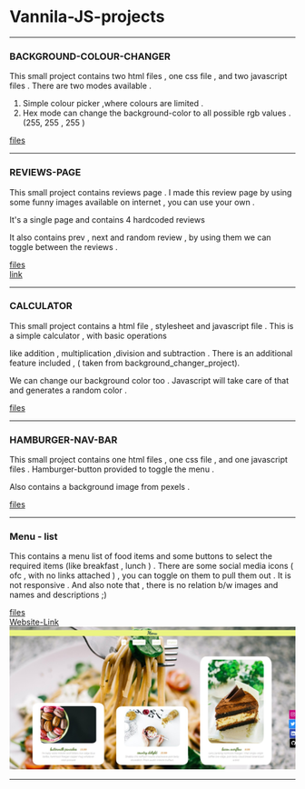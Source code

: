 # Vannila-JS-projects
______


###  BACKGROUND-COLOUR-CHANGER

   This small project contains two html files , one css file , and two javascript files .  There are two modes available .
    
   1)  Simple colour picker ,where colours  are limited  .
   2)  Hex mode can change the background-color to all possible rgb values . (255, 255 , 255 )
    
  [files](https://github.com/karthik-siru/Vannila-JS-projects/tree/main/Bg-changer)
    
______
    
###  REVIEWS-PAGE
 
   This small project contains reviews page . I made this review page by using some funny images available on internet , you can use your own . 

   It's a single page and  contains 4 hardcoded reviews 

   It also contains prev , next and random review , by using them we can toggle between the reviews . 
    
  [files](https://github.com/karthik-siru/Vannila-JS-projects/tree/main/Reviews_page)<br>
  [link](https://karthik-siru.github.io/Vannila-JS-projects/Reviews_page/)<br>
  
______  
  
### CALCULATOR  
  
   
   This small project contains a html file , stylesheet and javascript file . This is a simple calculator , with basic operations 
     
   like addition , multiplication ,division and subtraction . There is an additional feature included , ( taken from background_changer_project).
     
   We can change our background color too . Javascript will take care of that and generates a random color . 
     
     
  [files](https://github.com/karthik-siru/Vannila-JS-projects/tree/main/calculator)<br>
  
 _______
  
### HAMBURGER-NAV-BAR

   This small project contains one html files , one css file , and one javascript files . Hamburger-button provided to toggle the menu . 
    
   Also contains a background image from pexels .
    
   [files](https://github.com/karthik-siru/Vannila-JS-projects/tree/main/navigation-bar) <br>
   
   
 _____
 
 ###  Menu - list 
 
   This contains a menu list of food items and some buttons to select the required items (like breakfast , lunch ) . 
   There are some social media icons ( ofc , with no links attached ) , you can toggle on them to pull them out . It is not responsive .
   And also note that , there is no relation b/w images and names and descriptions ;)
   
   [files](https://github.com/karthik-siru/Vannila-JS-projects/tree/main/menu_list) <br>
   [Website-Link](https://karthik-siru.github.io/Vannila-JS-projects/menu_list/)<br>
   ![sample-pic](https://github.com/karthik-siru/Vannila-JS-projects/blob/main/menu_list/sample.jpg)<br>
   
   _________
    
